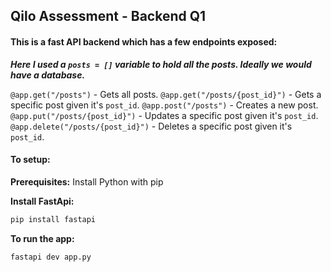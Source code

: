 ## Qilo Assessment - Backend Q1

#### This is a fast API backend which has a few endpoints exposed:

**_Here I used a `posts = []` variable to hold all the posts. Ideally we would have a database._**

`@app.get("/posts")` - Gets all posts.
`@app.get("/posts/{post_id}")` - Gets a specific post given it's `post_id`.
`@app.post("/posts")` - Creates a new post.
`@app.put("/posts/{post_id}")` - Updates a specific post given it's `post_id`.
`@app.delete("/posts/{post_id}")` - Deletes a specific post given it's `post_id`.

#### To setup:

**Prerequisites:**
Install Python with pip

**Install FastApi:**

```bash
pip install fastapi
```

**To run the app:**

```bash
fastapi dev app.py
```
